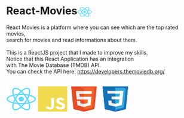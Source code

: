 # React-Movies<img align="center" alt="React Icon" height="30" width="40" src="https://raw.githubusercontent.com/devicons/devicon/master/icons/react/react-original.svg">
React Movies is a platform where you can see which are the top rated movies, <br>
search for movies and read informations about them. <br> <br>
This is a ReactJS project that I made to improve my skills. <br>
Notice that this React Application has an integration <br>
with The Movie Database (TMDB) API. <br>
You can check the API here: https://developers.themoviedb.org/<br>
  <br>
  <div align="left">
  <img align="center" alt="React" height="70" width="80" src="https://raw.githubusercontent.com/devicons/devicon/master/icons/react/react-original.svg">
  <img align="center" alt="Js" height="70" width="80" src="https://raw.githubusercontent.com/devicons/devicon/master/icons/javascript/javascript-plain.svg">
  <img align="center" alt="HTML" height="70" width="80" src="https://raw.githubusercontent.com/devicons/devicon/master/icons/html5/html5-original.svg">
  <img align="center" alt="CSS" height="70" width="80" src="https://raw.githubusercontent.com/devicons/devicon/master/icons/css3/css3-original.svg"> 
  </div>
